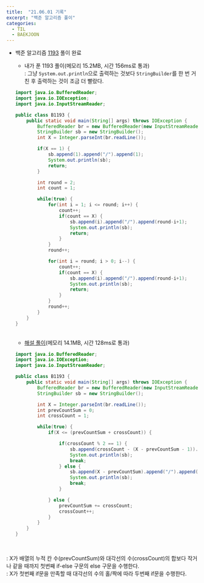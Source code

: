 ```yaml
---
title:  "21.06.01 기록"
excerpt: "백준 알고리즘 풀이"
categories:
  - TIL
  - BAEKJOON
---
```



+ 백준 알고리즘 [1193](https://www.acmicpc.net/problem/1193) 풀이 완료

  + 내가 푼 1193 풀이(메모리 15.2MB, 시간 156ms로 통과)<br />
    : 그냥 `System.out.println`으로 출력하는 것보다 `StringBuilder`를 한 번 거친 후 출력하는 것이 조금 더 빨랐다.<br />

  ```java
  import java.io.BufferedReader;
  import java.io.IOException;
  import java.io.InputStreamReader;

  public class B1193 {
      public static void main(String[] args) throws IOException {
          BufferedReader br = new BufferedReader(new InputStreamReader(System.in));
          StringBuilder sb = new StringBuilder();
          int X = Integer.parseInt(br.readLine());

          if(X == 1) {
              sb.append(1).append("/").append(1);
              System.out.println(sb);
              return;
          }

          int round = 2;
          int count = 1;

          while(true) {
              for(int i = 1; i <= round; i++) {
                  count++;
                  if(count == X) {
                      sb.append(i).append("/").append(round-i+1);
                      System.out.println(sb);
                      return;
                  }
              }
              round++;

              for(int i = round; i > 0; i--) {
                  count++;
                  if(count == X) {
                      sb.append(i).append("/").append(round-i+1);
                      System.out.println(sb);
                      return;
                  }
              }
              round++;
          }
      }
  }
  ```

  <br />

  + [해설 풀이](https://st-lab.tistory.com/74)(메모리 14.1MB, 시간 128ms로 통과)<br />

  ```java
  import java.io.BufferedReader;
  import java.io.IOException;
  import java.io.InputStreamReader;

  public class B1193 {
      public static void main(String[] args) throws IOException {
          BufferedReader br = new BufferedReader(new InputStreamReader(System.in));
          StringBuilder sb = new StringBuilder();

          int X = Integer.parseInt(br.readLine());
          int prevCountSum = 0;
          int crossCount = 1;

          while(true) {
              if(X <= (prevCountSum + crossCount)) {

                  if(crossCount % 2 == 1) {
                      sb.append(crossCount - (X - prevCountSum - 1)).append("/").append(X - prevCountSum);
                      System.out.println(sb);
                      break;
                  } else {
                      sb.append(X - prevCountSum).append("/").append(crossCount - (X - prevCountSum - 1));
                      System.out.println(sb);
                      break;
                  }

              } else {
                  prevCountSum += crossCount;
                  crossCount++;
              }
          }
      }
  }
  ```

<br/>

  : X가 배열의 누적 칸 수(prevCountSum)와 대각선의 수(crossCount)의 합보다 작거나 같을 때까지 첫번째 if-else 구문의 else 구문을 수행한다.<br />
  : X가 첫번째 if문을 만족할 때 대각선의 수의 홀/짝에 따라 두번째 if문을 수행한다.<br />

